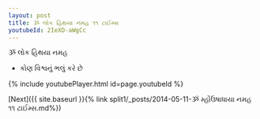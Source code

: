 ```yaml
---
layout: post
title: ૐ લોક હિથયા નમહ ૧૧ ટાઈમ્સ
youtubeId: 2IeXD-aWgCc
---
```

 
 
 ૐ લોક હિથયા નમહ  
 
 -  કોણ વિશ્વનું ભલું કરે છે 
 
  
 
  
 
 
 
 
 
 


{% include youtubePlayer.html id=page.youtubeId %}
 
[Next]({{ site.baseurl }}{% link  split1/_posts/2014-05-11-ૐ મ્હોંઉષાધાયા નમહ ૧૧ ટાઈમ્સ.md%})
 
